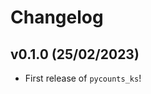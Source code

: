 # Changelog

<!--next-version-placeholder-->

## v0.1.0 (25/02/2023)

- First release of `pycounts_ks`!
